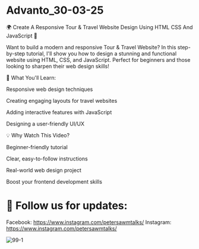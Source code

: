 # Advanto_30-03-25
🌍 Create A Responsive Tour & Travel Website Design Using HTML CSS And JavaScript 🚀

Want to build a modern and responsive Tour & Travel Website? In this step-by-step tutorial, I'll show you how to design a stunning and functional website using HTML, CSS, and JavaScript. Perfect for beginners and those looking to sharpen their web design skills!

🔎 What You'll Learn:

Responsive web design techniques

Creating engaging layouts for travel websites

Adding interactive features with JavaScript

Designing a user-friendly UI/UX

💡 Why Watch This Video?

Beginner-friendly tutorial

Clear, easy-to-follow instructions

Real-world web design project

Boost your frontend development skills


# 📢 Follow us for updates:
Facebook: https://www.instagram.com/petersawmtalks/
Instagram: https://www.instagram.com/petersawmtalks/

![99-1](https://github.com/user-attachments/assets/3c1a24e3-582f-4872-99c7-e5e45108d390)


